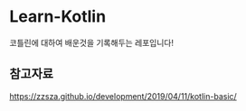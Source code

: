 # Learn-Kotlin
코틀린에 대하여 배운것을 기록해두는 레포입니다! <br>
## 참고자료
https://zzsza.github.io/development/2019/04/11/kotlin-basic/